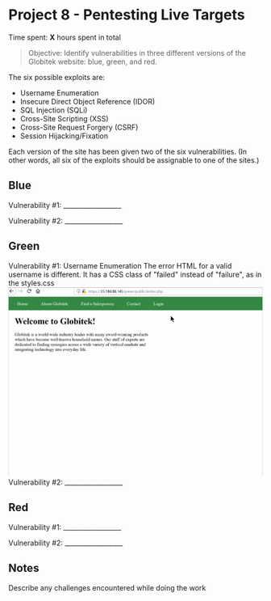 # Project 8 - Pentesting Live Targets

Time spent: **X** hours spent in total

> Objective: Identify vulnerabilities in three different versions of the Globitek website: blue, green, and red.

The six possible exploits are:
* Username Enumeration
* Insecure Direct Object Reference (IDOR)
* SQL Injection (SQLi)
* Cross-Site Scripting (XSS)
* Cross-Site Request Forgery (CSRF)
* Session Hijacking/Fixation

Each version of the site has been given two of the six vulnerabilities. (In other words, all six of the exploits should be assignable to one of the sites.)

## Blue

Vulnerability #1: __________________

Vulnerability #2: __________________


## Green

Vulnerability #1: Username Enumeration
The error HTML for a valid username is different. It has a CSS class of "failed" instead of "failure", as in the styles.css
![gree username enumeration gif](https://github.com/ramonpetgrave64/Cybersecurity-University-Project-8/blob/master/green%20username%20enum.gif?raw=true)
Vulnerability #2: __________________


## Red

Vulnerability #1: __________________

Vulnerability #2: __________________


## Notes

Describe any challenges encountered while doing the work
